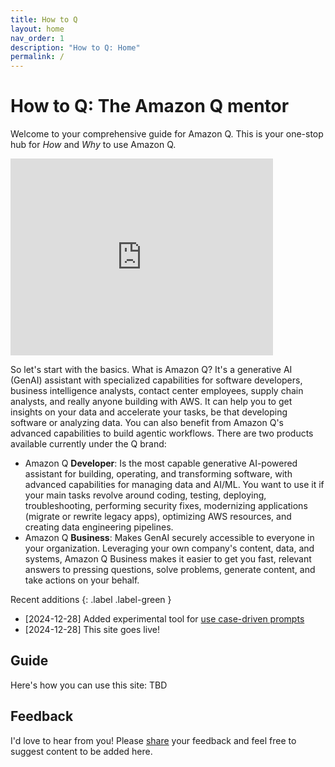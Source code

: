 ```yaml
---
title: How to Q
layout: home
nav_order: 1
description: "How to Q: Home"
permalink: /
---
```


# How to Q: The Amazon Q mentor

Welcome to your comprehensive guide for Amazon Q. This is your one-stop hub
for _How_ and _Why_ to use Amazon Q.

<iframe width="420" height="315" 
        src="https://youtu.be/frOJDGG0XdsJ" 
        frameborder="0"
        allowfullscreen>
</iframe>

So let's start with the basics. What is Amazon Q? It's a generative AI (GenAI)
assistant with specialized capabilities for software developers, business 
intelligence analysts, contact center employees, supply chain analysts, 
and really anyone building with AWS. It can help you to get insights on your
data and accelerate your tasks, be that developing software or analyzing data.
You can also benefit from Amazon Q's advanced capabilities to build agentic workflows.
There are two products available currently under the Q brand:

- Amazon Q **Developer**: Is the most capable generative AI-powered assistant for
building, operating, and transforming software, with advanced capabilities 
for managing data and AI/ML. You want to use it if your main tasks revolve around
coding, testing, deploying, troubleshooting, performing security fixes, 
modernizing applications (migrate or rewrite legacy apps), 
optimizing AWS resources, and creating data engineering pipelines.
- Amazon Q **Business**: Makes GenAI securely accessible to everyone in your
organization. Leveraging your own company's content, data, and systems, Amazon
Q Business makes it easier to get you fast, relevant answers to pressing questions,
solve problems, generate content, and take actions on your behalf.


Recent additions
{: .label .label-green }

- [2024-12-28] Added experimental tool for [use case-driven prompts](persona-finder.html)
- [2024-12-28] This site goes live!

## Guide

Here's how you can use this site: TBD

## Feedback

I'd love to hear from you! Please [share](mailto:mhausenblas@icloud.com) 
your feedback and feel free to suggest content to be added here.
